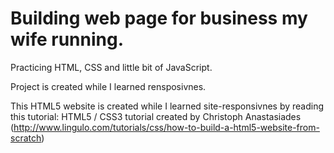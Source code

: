 Building web page for business my wife running. 
===========================

Practicing HTML, CSS and little bit of JavaScript.

Project is created while I learned rensposivnes. 

This HTML5 website is created while I learned site-responsivnes by reading this tutorial: 
HTML5 / CSS3 tutorial created by Christoph Anastasiades (http://www.lingulo.com/tutorials/css/how-to-build-a-html5-website-from-scratch)


